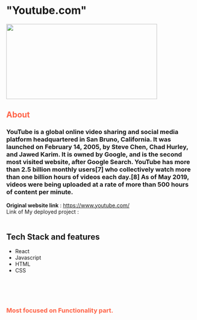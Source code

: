 <h1> "Youtube.com"  </h1>
<img src="![youtub](https://user-images.githubusercontent.com/107474970/210440214-765d5b88-41af-439e-91d8-e9a7d9003d95.png)
" width="400" height="200">

<h2 style="color:Tomato;">About</h2>

<h3 >YouTube is a global online video sharing and social media platform headquartered in San Bruno, California. It was launched on February 14, 2005, by Steve Chen, Chad Hurley, and Jawed Karim. It is owned by Google, and is the second most visited website, after Google Search. YouTube has more than 2.5 billion monthly users[7] who collectively watch more than one billion hours of videos each day.[8] As of May 2019, videos were being uploaded at a rate of more than 500 hours of content per minute.</h3>


**Original website link** :  https://www.youtube.com/
 <br/>
 Link of My deployed project :  
 <br/>
 
 
## Tech Stack and features
- React
- Javascript
- HTML
- CSS



<br/><br/><br/>

<h3 style="color:Tomato;">
    Most focused on Functionality part.
</h3>
<br/> <br/>
